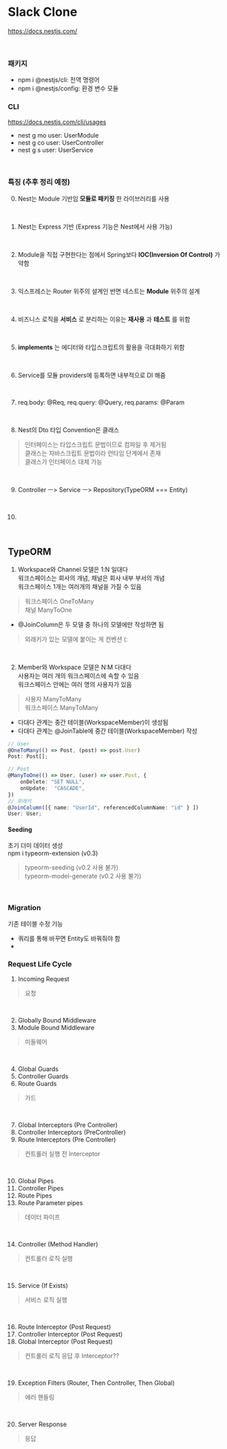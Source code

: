 # Slack Clone
https://docs.nestjs.com/

<br>

### 패키지
* npm i @nestjs/cli: 전역 명령어
* npm i @nestjs/config: 환경 변수 모듈

### CLI
https://docs.nestjs.com/cli/usages

* nest g mo user: UserModule
* nest g co user: UserController
* nest g s user: UserService 

<br>

### 특징 (추후 정리 예정)
0. Nest는 Module 기반임 __모듈로 패키징__ 한 라이브러리를 사용 
<br>

1. Nest는 Express 기반 (Express 기능은 Nest에서 사용 가능) 
<br>

2. Module을 직접 구현한다는 점에서 Spring보다 __IOC(Inversion Of Control)__ 가 약함 
<br>

3. 익스프레스는 Router 위주의 설계인 반면 네스트는 __Module__ 위주의 설계 
<br>

4. 비즈니스 로직을 __서비스__ 로 분리하는 이유는 __재사용__ 과 __테스트__ 를 위함 
<br>

5. __implements__ 는 에디터와 타입스크립트의 활용을 극대화하기 위함 
<br>

6. Service를 모듈 providers에 등록하면 내부적으로 DI 해줌 
<br>

7. req.body: @Req, req.query: @Query, req.params: @Param
<br>

8. Nest의 Dto 타입 Convention은 클래스
> 인터페이스는 타입스크립트 문법이므로 컴파일 후 제거됨 <br>
> 클래스는 자바스크립트 문법이라 런타임 단계에서 존재 <br>
> 클래스가 인터페이스 대체 가능
<br>

9. Controller ㅡ> Service ㅡ> Repository(TypeORM === Entity)
<br>

10. 

<br>

## TypeORM
1. Workspace와 Channel 모델은 1:N 일대다 <br>
워크스페이스는 회사의 개념, 채널은 회사 내부 부서의 개념 <br>
워크스페이스 1개는 여러개의 채널을 가질 수 있음 <br>

> 워크스페이스 OneToMany <br>
> 채널 ManyToOne <br>

* @JoinColumn은 두 모델 중 하나의 모델에만 작성하면 됨 <br>
> 외래키가 있는 모델에 붙이는 게 컨벤션 (: <br>

<br>

2. Member와 Workspace 모델은 N:M 다대다 <br>
사용자는 여러 개의 워크스페이스에 속할 수 있음 <br>
워크스페이스 안에는 여러 명의 사용자가 있음 <br>

> 사용자 ManyToMany <br>
> 워크스페이스 ManyToMany <br>

* 다대다 관계는 중간 테이블(WorkspaceMember)이 생성됨 <br>
* 다대다 관계는 @JoinTable에 중간 테이블(WorkspaceMember) 작성 <br>

```typescript
// User
@OneToMany(() => Post, (post) => post.User)
Post: Post[];

// Post
@ManyToOne(() => User, (user) => user.Post, {
    onDelete: "SET NULL",
    onUpdate:  "CASCADE",
})
// 외래키
@JoinColumn([{ name: "UserId", referencedColumnName: "id" } ])
User: User;
```

#### Seeding
초기 더미 데이터 생성 <br>
npm i typeorm-extension (v0.3) <br>

> typeorm-seeding (v0.2 사용 불가) <br>
> typeorm-model-generate (v0.2 사용 불가) <br>

<br>

### Migration
기존 테이블 수정 기능 <br>

* 쿼리를 통해 바꾸면 Entity도 바꿔줘야 함 <br>
* 

### Request Life Cycle
1. Incoming Request <br>
> 요청 <br>

<br>

2. Globally Bound Middleware
3. Module Bound Middleware
> 미들웨어 <br>

<br>

4. Global Guards
5. Controller Guards
6. Route Guards
> 가드 <br>

<br>

7. Global Interceptors (Pre Controller)
8. Controller Interceptors (PreController)
9. Route Interceptors (Pre Controller)
> 컨트롤러 실행 전 Interceptor

<br>

10. Global Pipes
11. Controller Pipes
12. Route Pipes
13. Route Parameter pipes
> 데이터 파이프

<br>

14. Controller (Method Handler)
> 컨트롤러 로직 실행

<br>

15. Service (If Exists)
> 서비스 로직 실행

<br>

16. Route Interceptor (Post Request)
17. Controller Interceptor (Post Request)
18. Global Interceptor (Post Request)
> 컨트롤러 로직 응답 후 Interceptor??

<br>

19. Exception Filters (Router, Then Controller, Then Global)
> 에러 핸들링

<br>

20. Server Response
> 응답

